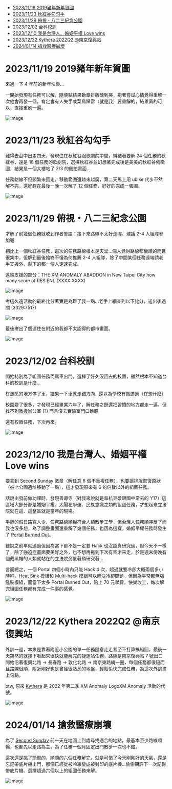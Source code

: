 * [2023/11/19 2019豬年新年賀圖](#20231119-2019豬年新年賀圖)
* [2023/11/23 秋紅谷勾勾手](#20231123-秋紅谷勾勾手)
* [2023/11/29 俯視・八二三紀念公園](#20231129-俯視八二三紀念公園)
* [2023/12/02 台科校訓](#20231202-台科校訓)
* [2023/12/10 我是台灣人、婚姻平權 Love wins](#20231210-我是台灣人婚姻平權-love-wins)
* [2023/12/22 Kythera 2022Q2 @南京復興站](#20231222-kythera-2022q2-南京復興站)
* [2024/01/14 搶救醫療崩壞](#20240114-搶救醫療崩壞)

# 2023/11/19 2019豬年新年賀圖

來過一下 4 年前的新年快樂...

一開始發現有任務可以解，隨便點結果勳章排版醜到哭，抱著嘗試心情覺得重解一次他會再發一個，肯定會有人失手或菜鳥踩雷（就是我）要重解的，結果真的可以，直接重刷一遍。

![image](https://github.com/amao1991/Ingress/blob/main/%E7%B5%84%E5%9C%96%E4%BB%BB%E5%8B%99/2019%E8%B1%AC%E5%B9%B4%E6%96%B0%E5%B9%B4%E8%B3%80%E5%9C%96.jpg)

# 2023/11/23 秋紅谷勾勾手

難得去台中出差四天，發現住在秋紅谷跟歌劇院中間，糾結著要解 24 個任務的秋紅谷，還是 18 個任務的歌劇院，選擇秋紅谷並幻想著完成後是美美的秋紅谷俯瞰圖，結果是一個大樓站了 2/3 的側拍畫面...

任務路線不但頻繁來回走，移動範圍還越來越廣，第二天馬上用 ubike 代步不然解不完，還好趕在最後一晚一次解了 12 個任務，好好的完成一張圖。

![image](https://github.com/amao1991/Ingress/blob/main/%E7%B5%84%E5%9C%96%E4%BB%BB%E5%8B%99/%E7%A7%8B%E7%B4%85%E8%B0%B7%E5%8B%BE%E5%8B%BE%E6%89%8B.PNG)

# 2023/11/29 俯視・八二三紀念公園

才解了前幾個任務就收到作者警語：接下來路線不太好走喔、建議 2-4 人組隊參加喔

相比上一個秋紅谷任務，這次的任務路線根本是天堂...個人覺得路線都蠻順的而且很集中，但解到最後始終不懂為何推薦 2-4 人組隊，除了中間某個任務遠端請老手支援外，剩下的都一個人速速完成。

遠端支援的部分：THE XM ANOMALY ABADDON in New Taipei City how many score of RES:ENL (XXXX:XXXX)

![image](https://github.com/amao1991/Ingress/blob/main/%E7%B5%84%E5%9C%96%E4%BB%BB%E5%8B%99/%E4%BF%AF%E8%A6%96%E3%83%BB%E5%85%AB%E4%BA%8C%E4%B8%89%E7%B4%80%E5%BF%B5%E5%85%AC%E5%9C%921.PNG)

考這久遠活動的最終比分著實是為難了我一點...老手上網查到以下比分，送出後過關 (3329:7517)

![image](https://github.com/amao1991/Ingress/blob/main/%E7%B5%84%E5%9C%96%E4%BB%BB%E5%8B%99/%E4%BF%AF%E8%A6%96%E3%83%BB%E5%85%AB%E4%BA%8C%E4%B8%89%E7%B4%80%E5%BF%B5%E5%85%AC%E5%9C%922.jpg)

最後拼出了個連住在附近的我都不太認得的都市畫面。

![image](https://github.com/amao1991/Ingress/blob/main/%E7%B5%84%E5%9C%96%E4%BB%BB%E5%8B%99/%E4%BF%AF%E8%A6%96%E3%83%BB%E5%85%AB%E4%BA%8C%E4%B8%89%E7%B4%80%E5%BF%B5%E5%85%AC%E5%9C%923.PNG)

# 2023/12/02 台科校訓

開始特別為了組圖任務而駕車出門，選擇了好久沒回去的校園，雖然根本不知道台科的校訓是什麼...

在熟悉的地方停了車，結果一下車就走錯方向...還以為學校有搬遷過（在想什麼）

校園變了很多，才發現已經畢業六年了，解任務之餘還把習慣的地方都走一遍，但找不到教授辦公室 (?) 而且沒去實驗室門口瞧瞧

還有校徽任務，下次再來。

![image](https://github.com/amao1991/Ingress/blob/main/%E7%B5%84%E5%9C%96%E4%BB%BB%E5%8B%99/%E5%8F%B0%E7%A7%91%E6%A0%A1%E8%A8%93.jpg)

# 2023/12/10 我是台灣人、婚姻平權 Love wins

要拿到 [Second Sunday](https://ingress.fandom.com/zh/wiki/Second_Sunday) 徽章（解任意 6 個不重複任務），也要讓排版恢復原狀（被七公園遺址移動了一點），這才發現原來有 6 的倍數以外的組圖任務。

話說出發前做功課時，發現善導寺（對我來說就是阜杭豆漿跟國中常去的 Y17）這區域大部分都是婚姻平權、太陽花學運、民族意識之類的組圖任務，才想起來立法院就在這、這整區就是當年的現場。

平靜的假日路寬人少、任務路線順暢符合人類散步工學，但台灣人任務順序反了而我也沒多想，為了調整畫面還重解了幾個任務，也因為這樣，婚姻平權任務時發生了 [Portal Burned Out](https://ingress.fandom.com/zh/wiki/Burned_Out?variant=zh-tw)。

雖說之前早就遇過但因為當下都不是一定要 Hack 也沒認真研究過，但今天不一樣了，除了強迫症畫面要美好之外，也不想再拖到下次有空才來走，於是週末傍晚有個戴黑帽的人類就站在的立法院旁低著頭研究著...

言而總之，一個 Portal 四個小時內只能 Hack 4 次，超過就要冷卻大概兩個多小時吧，[Heat Sink](https://ingress.fandom.com/zh/wiki/Heat_Sink) 模組和 [Multi-hack](https://ingress.fandom.com/zh/wiki/Multi-hack) 模組可以解決冷卻問題，但因為平常都無腦亂裝模組，而當下太多 Portal Burned Out，賠上 70 元學費，快樂收工，每次解完組圖任務都有完成一件事的感覺。

![image](https://github.com/amao1991/Ingress/blob/main/%E7%B5%84%E5%9C%96%E4%BB%BB%E5%8B%99/%E6%88%91%E6%98%AF%E5%8F%B0%E7%81%A3%E4%BA%BA%E3%80%81%E5%A9%9A%E5%A7%BB%E5%B9%B3%E6%AC%8A%20Love%20wins.jpg)

# 2023/12/22 Kythera 2022Q2 @南京復興站

外訓一週，本來是靠著附近小公園的單一任務隨意走走甚至不打算搞組圖，最後一天突然的就接下看起來很快就能解完的捷運站任務，路線是南京復興站 7 號出口開始沿著復興北路 -> 長春路 -> 敦化北路 -> 南京東路繞一圈，每個任務都很短而且路線很順，附近剛好也是曾經很熟悉的地盤，輕鬆愉快完成任務，為這次外訓畫上句點。

btw, 原來 [Kythera](https://ingress.fandom.com/zh/wiki/Kythera?variant=zh-tw) 是 2022 年第二季 XM Anomaly LogoXM Anomaly 活動的代號。

![image](https://github.com/amao1991/Ingress/blob/main/%E7%B5%84%E5%9C%96%E4%BB%BB%E5%8B%99/Kythera%202022Q2%20%40%E5%8D%97%E4%BA%AC%E5%BE%A9%E8%88%88%E7%AB%99.jpg)

# 2024/01/14 搶救醫療崩壞

為了 [Second Sunday](https://ingress.fandom.com/zh/wiki/Second_Sunday) 前一天在地圖上到處尋找適合的地點，最基本至少路線順暢，也都先以走路為主，為了任務一個月固定出門散步一次也不錯。

這次還是挑了簡單的，順順的六個任務解完，就是可惜了今天剛剛好的天氣，還是忘記帶底片機出門，那個已經從被冷凍變成被封印的底片機...偷偷期許下一次記得帶底片機、選擇超過六個以上的組圖任務來解。

![image](https://github.com/amao1991/Ingress/blob/main/%E7%B5%84%E5%9C%96%E4%BB%BB%E5%8B%99/%E6%90%B6%E6%95%91%E9%86%AB%E7%99%82%E5%B4%A9%E5%A3%9E.jpg)
